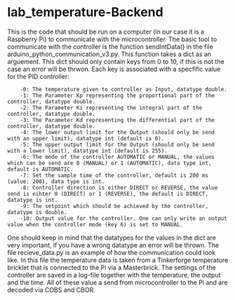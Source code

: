 # lab_temperature-Backend
This is the code that should be run on a computer (in our case it is a Raspberry Pi) to communicate with the microcontroller. The basic tool to communicate with the controller is the function sendIntData() in the file arduino_python_communication_v3.py. This function takes a dict as an arguement. This dict should only contain keys from 0 to 10, if this is not the case an error will be thrwon. Each key is associated with a specfific value for the PID controller:
	
		-0: The temperature given to controller as Input, datatype double.
		-1: The Parameter Kp representing the proportional part of the controller, datatype double.
        -2: The Parameter Ki representing the integral part of the controller, datatype double.
        -3: The Parameter Kd representing the differential part of the controller, datatype double.
		-4: The lower output limit for the Output (should only be send with an upper limit), datatype int (default is 0). 
		-5: The upper output limit for the Output (should only be send with a lower limit), datatype int (default is 255).
		-6: The mode of the controller AUTOMATIC or MANUAL, the values which can be send are 0 (MANUAL) or 1 (AUTOMATIC), data type int, default is AUTOMATIC.
		-7: Set the sample time of the controller, default is 200 ms (value: 200), data type is int.
		-8: Controller direction is either DIRECT or REVERSE, the value send is eihter 0 (DIRECT) or 1 (REVERSE), the default is DIRECT, datatype is int.
		-9: The setpoint which should be achieved by the controller, datatype is double.
		-10: Output value for the controller. One can only write an output value when the controller mode (key 6) is set to MANUAL.

One should keep in mind that the datatypes for the values in the dict are very important, if you have a wrong datatype an error will be thrown.
The file recieve_data.py is an example of how the communication could look like. In this file the temperature data is taken from a Tinkerforge temperature bricklet that is connected to the Pi via a Masterbrick. The settings of the controller are saved in a log-file together with the temperature, the output and the time. All of these value a send from microcontroller to the Pi and are decoded via COBS and CBOR.